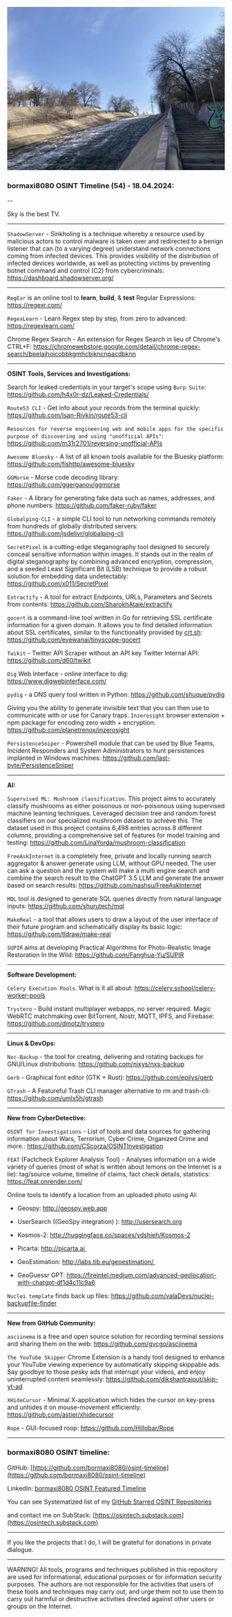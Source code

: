 ![alt text](img/54.jpg)

### bormaxi8080 OSINT Timeline (54) - 18.04.2024:

--

Sky is the best TV.

----

```ShadowServer``` - Sinkholing is a technique whereby a resource used by malicious actors to control malware is taken over and redirected to a benign listener that can (to a varying degree) understand network connections coming from infected devices. This provides visibility of the distribution of infected devices worldwide, as well as protecting victims by preventing botnet command and control (C2) from cybercriminals: https://dashboard.shadowserver.org/

----

```RegExr``` is an online tool to **learn**, **build**, & **test** Regular Expressions: https://regexr.com/

```RegexLearn``` - Learn Regex step by step, from zero to advanced: https://regexlearn.com/

Chrome Regex Search - An extension for Regex Search in lieu of Chrome's CTRL+F: https://chromewebstore.google.com/detail/chrome-regex-search/bpelaihoicobbkgmhcbikncnpacdbknn

----

**OSINT Tools, Services and Investigations:**

Search for leaked credentials in your target's scope using ```Burp Suite```: https://github.com/h4x0r-dz/Leaked-Credentials/

```Route53 CLI``` - Get info about your records from the terminal quickly: https://github.com/Isan-Rivkin/route53-cli

```Resources for reverse engineering web and mobile apps for the specific purpose of discovering and using "unofficial APIs"```: https://github.com/m31r2701/reversing-unofficial-APIs

```Awesome Bluesky``` - A list of all known tools available for the Bluesky platform: https://github.com/fishttp/awesome-bluesky

```GGMorse``` - Morse code decoding library: https://github.com/ggerganov/ggmorse

```Faker``` - A library for generating fake data such as names, addresses, and phone numbers: https://github.com/faker-ruby/faker

```Globalping-CLI``` - a simple CLI tool to run networking commands remotely from hundreds of globally distributed servers: https://github.com/jsdelivr/globalping-cli

```SecretPixel``` is a cutting-edge steganography tool designed to securely conceal sensitive information within images. It stands out in the realm of digital steganography by combining advanced encryption, compression, and a seeded Least Significant Bit (LSB) technique to provide a robust solution for embedding data undetectably: https://github.com/x011/SecretPixel

```Extractify``` - A tool for extract Endpoints, URLs, Parameters and Secrets from contents: https://github.com/SharokhAtaie/extractify

```gocert``` is a command-line tool written in Go for retrieving SSL certificate information for a given domain. It allows you to find detailed information about SSL certificates, similar to the functionality provided by [crt.sh](https://crt.sh/): https://github.com/eyewanai/tinyscope-gocert

```Twikit``` - Twitter API Scraper without an API key Twitter Internal API: https://github.com/d60/twikit

```Dig``` Web Interface - online interface to dig: https://www.digwebinterface.com/

```pydig``` - a DNS query tool written in Python: https://github.com/shuque/pydig

Giving you the ability to generate invisible text that you can then use to communicate with or use for Canary traps. ```Inzerosight``` browser extension + npm package for encoding zero width + encryption: https://github.com/planetrenox/inzerosight

```PersistenceSniper``` - Powershell module that can be used by Blue Teams, Incident Responders and System Administrators to hunt persistences implanted in Windows machines: https://github.com/last-byte/PersistenceSniper

----

**AI:**

```Supervised ML: Mushroom classification```. This project aims to accurately classify mushrooms as either poisonous or non-poisonous using supervised machine learning techniques. Leveraged decision tree and random forest classifiers on our specialized mushroom dataset to achieve this. The dataset used in this project contains 6,498 entries across 8 different columns, providing a comprehensive set of features for model training and testing: https://github.com/LinaYorda/mushroom-classification

```FreeAskInternet``` is a completely free, private and locally running search aggregator & answer generate using LLM, without GPU needed. The user can ask a question and the system will make a multi engine search and combine the search result to the ChatGPT 3.5 LLM and generate the answer based on search results: https://github.com/nashsu/FreeAskInternet

```MQL``` tool is designed to generate SQL queries directly from natural language inputs: https://github.com/shurutech/mql

```MakeReal``` - a tool that allows users to draw a layout of the user interface of their future program and schematically display its basic logic: https://github.com/tldraw/make-real

```SUPIR``` aims at developing Practical Algorithms for Photo-Realistic Image Restoration In the Wild: https://github.com/Fanghua-Yu/SUPIR

---

**Software Development:**

```Celery Execution Pools```. What is it all about: https://celery.school/celery-worker-pools

```Trystero``` - Build instant multiplayer webapps, no server required. Magic WebRTC matchmaking over BitTorrent, Nostr, MQTT, IPFS, and Firebase: https://github.com/dmotz/trystero

----

**Linux & DevOps:**

```Nxc-Backup``` - the tool for creating, delivering and rotating backups for GNU/Linux distributions: https://github.com/nixys/nxs-backup

```Gerb``` - Graphical font editor (GTK + Rust): https://github.com/epilys/gerb

```GTrash``` - A Featureful Trash CLI manager alternative to rm and trash-cli: https://github.com/umlx5h/gtrash

----

**New from CyberDetective:**

```OSINT for Investigations``` - List of tools and data sources for gathering information about Wars, Terrorism, Cyber Crime, Organized Crime and more.: https://github.com/CScorza/OSINTInvestigation

```FEAT``` (Factcheck Explorer Analysis Tool) - Analyses information on a wide variety of queries (most of what is written about lemons on the Internet is a lie): tag/source volume, timeline of claims, fact check details, statistics: https://feat.onrender.com/

Online tools to identify a location from an uploaded photo using AI:  

- Geospy: http://geospy.web.app

- UserSearch ((GeoSpy integration) ): http://usersearch.org

- Kosmos-2: http://huggingface.co/spaces/ydshieh/Kosmos-2

- Picarta: http://picarta.ai 

- GeoEstimation: http://labs.tib.eu/geoestimation/ 

- GeoGuessr GPT: https://fireintel.medium.com/advanced-geolocation-with-chatgpt-df1d4c11c9a6

```Nuclei template``` finds back up files: https://github.com/valaDevs/nuclei-backupfile-finder

----

**New from GitHub Community:**

```asciinema``` is a free and open source solution for recording terminal sessions and sharing them on the web: https://github.com/gvcgo/asciinema

```The YouTube Skipper``` Chrome Extension is a handy tool designed to enhance your YouTube viewing experience by automatically skipping skippable ads. Say goodbye to those pesky ads that interrupt your videos, and enjoy uninterrupted content seamlessly: https://github.com/dikshantrajput/skip-yt-ad

```XHideCursor``` - Minimal X-application which hides the cursor on key-press and unhides it on mouse-movement efficiently: https://github.com/astier/xhidecursor

```Rope``` - GUI-focused roop: https://github.com/Hillobar/Rope

----
### bormaxi8080 OSINT timeline:

GitHub: [https://github.com/bormaxi8080/osint-timeline](https://github.com/bormaxi8080/osint-timeline)

LinkedIn: [bormaxi8080 OSINT Featured Timeline](https://www.linkedin.com/in/osintech/details/featured/)

You can see Systematized list of my [GitHub Starred OSINT Repositories](https://github.com/bormaxi8080/osint-repos-list)

and contact me on SubStack: [https://osintech.substack.com](https://osintech.substack.com)

----

If you like the projects that I do, I will be grateful for donations in private dialogue.

----

WARNING! All tools, programs and techniques published in this repository are used for informational, educational purposes or for information security purposes. The authors are not responsible for the activities that users of these tools and techniques may carry out, and urge them not to use them to carry out harmful or destructive activities directed against other users or groups on the Internet.